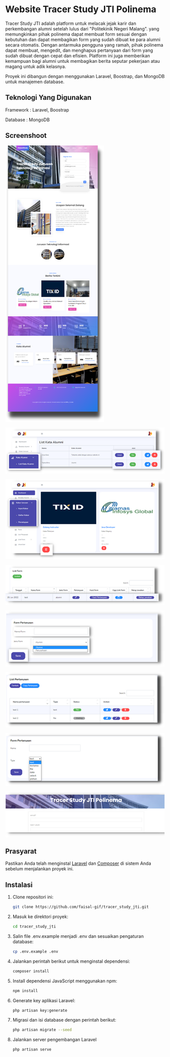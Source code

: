 # Website Tracer Study JTI Polinema

Tracer Study JTI adalah platform untuk melacak jejak karir dan perkembangan alumni setelah lulus dari "Politekinik Negeri Malang". yang memungkinkan pihak polinema dapat membuat form sesuai dengan kebutuhan dan dapat membagikan form yang sudah dibuat ke para alumni secara otomatis. Dengan antarmuka pengguna yang ramah, pihak polinema dapat membuat, mengedit, dan menghapus pertanyaan dari form yang sudah dibuat dengan cepat dan efisien. Platform ini juga memberikan kemampuan bagi alumni untuk membagikan berita seputar pekerjaan atau magang untuk adik kelasnya.

Proyek ini dibangun dengan menggunakan Laravel, Boostrap, dan MongoDB untuk manajemen database.
## Teknologi Yang Digunakan 

Framework : Laravel, Boostrap

Database : MongoDB

## Screenshoot

![Halaman Landing](img/ss-landing.png)

![Halaman Alumni](img/ss-alumni.png)

![Halaman Kabar Jurusan](img/ss-kabar-jurusan.png)

![Halaman List Form](img/ss-list-form.png)

![Halaman Tambah Form](img/ss-form.png)

![Halaman List Pertanyaan](img/ss-list-pertanyaan.png)

![Halaman Tambah Pertanyaan](img/ss-pertanyaan.png)

![Halaman Hasil Form](img/ss-hasil-form.png)





## Prasyarat

Pastikan Anda telah menginstal [Laravel](https://laravel.com/) dan [Composer](https://getcomposer.org/) di sistem Anda sebelum menjalankan proyek ini.

## Instalasi

1. Clone repositori ini:

   ```bash
   git clone https://github.com/faisal-gif/tracer_study_jti.git
   ```
   
2. Masuk ke direktori proyek:

   ```bash
   cd tracer_study_jti
   ```

3. Salin file .env.example menjadi .env dan sesuaikan pengaturan database:

   ```bash
   cp .env.example .env
   ```

4. Jalankan perintah berikut untuk menginstal dependensi:

   ```bash
   composer install
   ```

5. Install dependensi JavaScript menggunakan npm:

   ```bash
   npm install
   ```

6. Generate key aplikasi Laravel:

   ```bash
   php artisan key:generate
   ```
7. Migrasi dan isi database dengan perintah berikut:

   ```bash
   php artisan migrate --seed
   ```

8. Jalankan server pengembangan Laravel

   ```bash
   php artisan serve
   ```
